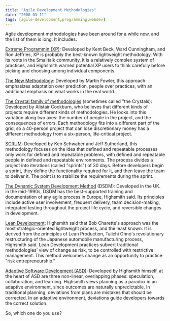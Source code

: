 ```yaml
---
title: "Agile Development Methodologies"
date: "2008-03-11"
tags: [agile-development,programming,webdev]
---
```


Agile development methodologies have been around for a while now, and the list of them is long. It includes:[](http://en.wikipedia.org/wiki/Extreme_Programming)

[Extreme Programmin (XP)](http://en.wikipedia.org/wiki/Extreme_Programming): Developed by Kent Beck, Ward Cunningham, and Ron Jeffries, XP is probably the best-known lightweight methodology. With its roots in the Smalltalk community, it is a relatively complex system of practices, and Highsmith warned potential XP users to think carefully before picking and choosing among individual components.[](http://martinfowler.com/articles/newMethodology.html)

[The New Methodology](http://martinfowler.com/articles/newMethodology.html): Developed by Martin Fowler, this approach emphasizes adaptation over prediction, people over practices, with an additional emphasis on what works in the real world.[](http://en.wikipedia.org/wiki/Crystal_Clear_(software_development))

[The Crystal family of methodologies](http://en.wikipedia.org/wiki/Crystal_Clear_(software_development)) (sometimes called "the Crystals): Developed by Alistair Cockburn, who believes that different kinds of projects require different kinds of methodologies. He looks into this variation along two axes: the number of people in the project, and the consequences of errors. Each methodology fits into a different part of the grid, so a 40-person project that can lose discretionary money has a different methodology from a six-person, life-critical project.[](http://en.wikipedia.org/wiki/Scrum_(development))

[SCRUM](http://en.wikipedia.org/wiki/Scrum_(development)): Developed by Ken Schwaber and Jeff Sutherland, this methodology focuses on the idea that defined and repeatable processes only work for defined and repeatable problems, with defined and repeatable people in defined and repeatable environments. The process divides a project into iterations (called "sprints") of 30 days. Before developers begin a sprint, they define the functionality required for it, and then leave the team to deliver it. The point is to stabilize the requirements during the sprint.[](http://en.wikipedia.org/wiki/Dynamic_Systems_Development_Method)

[The Dynamic System Development Method](http://en.wikipedia.org/wiki/Dynamic_Systems_Development_Method) (DSDM): Developed in the UK. in the mid-1990s, DSDM has the best-supported training and documentation of any agile process in Europe, Highsmith said. Its principles include active user involvement, frequent delivery, team decision-making, integrated testing throughout the project life cycle, and reversible changes in development.[](http://en.wikipedia.org/wiki/Lean_software_development)

[Lean Development](http://en.wikipedia.org/wiki/Lean_software_development): Highsmith said that Bob Charette's approach was the most strategic-oriented lightweight process, and the least known. It is derived from the principles of Lean Production, Taiichi Ohno's revolutionary restructuring of the Japanese automobile manufacturing process, Highsmith said. Lean Development practices subvert traditional methodologies’ view of change as risk, to be controlled with restrictive management. This method welcomes change as an opportunity to practice "risk entrepreneurship."[](http://en.wikipedia.org/wiki/Adaptive_Software_Development)

[Adaptive Software Development (ASD)](http://en.wikipedia.org/wiki/Adaptive_Software_Development): Developed by Highsmith himself, at the heart of ASD are three non-linear, overlapping phases: speculation, collaboration, and learning. Highsmith views planning as a paradox in an adaptive environment, since outcomes are naturally unpredictable. In traditional planning, deviations from plans are mistakes that should be corrected. In an adaptive environment, deviations guide developers towards the correct solution.

So, which one do you use?
